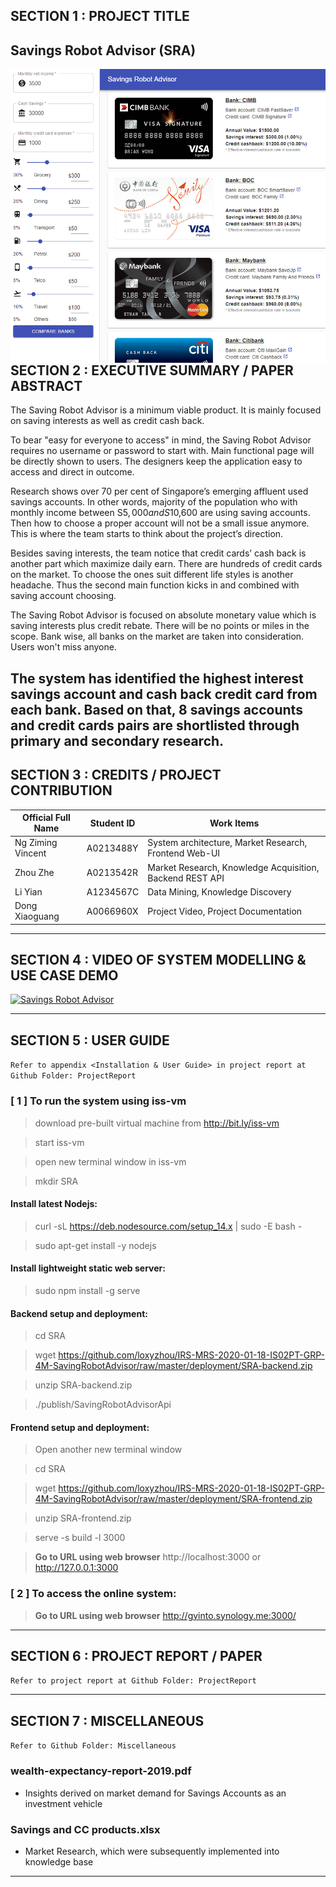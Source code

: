 ﻿
## SECTION 1 : PROJECT TITLE
## Savings Robot Advisor (SRA)

<img src="Images/Screenshot.png"
     style="float: left; margin-right: 0px;" />

---

## SECTION 2 : EXECUTIVE SUMMARY / PAPER ABSTRACT
The Saving Robot Advisor is a minimum viable product. It is mainly focused on saving interests as well as credit cash back.

To bear "easy for everyone to access" in mind, the Saving Robot Advisor requires no username or password to start with. Main functional page will be directly shown to users. The designers keep the application easy to access and direct in outcome.

Research shows over 70 per cent of Singapore’s emerging affluent used savings accounts. In other words, majority of the population who with monthly income between S$5,000 and S$10,600 are using saving accounts. Then how to choose a proper account will not be a small issue anymore. This is where the team starts to think about the project’s direction.

Besides saving interests, the team notice that credit cards’ cash back is another part which maximize daily earn. There are hundreds of credit cards on the market. To choose the ones suit different life styles is another headache. Thus the second main function kicks in and combined with saving account choosing.

The Saving Robot Advisor is focused on absolute monetary value which is saving interests plus credit rebate. There will be no points or miles in the scope. Bank wise, all banks on the market are taken into consideration. Users won't miss anyone.

The system has identified the highest interest savings account and cash back credit card from each bank. Based on that, 8 savings accounts and credit cards pairs are shortlisted through primary and secondary research.
---

## SECTION 3 : CREDITS / PROJECT CONTRIBUTION

| Official Full Name | Student ID | Work Items |
| ------------ | --------------- | ----- | 
| Ng Ziming Vincent | A0213488Y | System architecture, Market Research, Frontend Web-UI |
| Zhou Zhe | A0213542R | Market Research, Knowledge Acquisition, Backend REST API |
| Li Yian | A1234567C | Data Mining, Knowledge Discovery |
| Dong Xiaoguang | A0066960X | Project Video, Project Documentation |


---

## SECTION 4 : VIDEO OF SYSTEM MODELLING & USE CASE DEMO

[![Savings Robot Advisor](http://img.youtube.com/vi/ysayEPK-OYg/0.jpg)](https://www.youtube.com/watch?v=ysayEPK-OYg "Savings Robot Advisor")

---

## SECTION 5 : USER GUIDE

`Refer to appendix <Installation & User Guide> in project report at Github Folder: ProjectReport`

### [ 1 ] To run the system using iss-vm

> download pre-built virtual machine from http://bit.ly/iss-vm

> start iss-vm

> open new terminal window in iss-vm

> mkdir SRA

#### Install latest Nodejs:

> curl -sL https://deb.nodesource.com/setup_14.x | sudo -E bash -

> sudo apt-get install -y nodejs

#### Install lightweight static web server:

> sudo npm install -g serve

#### Backend setup and deployment:

> cd SRA

> wget https://github.com/loxyzhou/IRS-MRS-2020-01-18-IS02PT-GRP-4M-SavingRobotAdvisor/raw/master/deployment/SRA-backend.zip

> unzip SRA-backend.zip

> ./publish/SavingRobotAdvisorApi

#### Frontend setup and deployment:

> Open another new terminal window

> cd SRA

> wget https://github.com/loxyzhou/IRS-MRS-2020-01-18-IS02PT-GRP-4M-SavingRobotAdvisor/raw/master/deployment/SRA-frontend.zip

> unzip SRA-frontend.zip

> serve -s build -l 3000

> **Go to URL using web browser** http://localhost:3000 or http://127.0.0.1:3000

### [ 2 ] To access the online system:

> **Go to URL using web browser** http://gvinto.synology.me:3000/

---
## SECTION 6 : PROJECT REPORT / PAPER

`Refer to project report at Github Folder: ProjectReport`

---
## SECTION 7 : MISCELLANEOUS

`Refer to Github Folder: Miscellaneous`

### wealth-expectancy-report-2019.pdf
* Insights derived on market demand for Savings Accounts as an investment vehicle

### Savings and CC products.xlsx
* Market Research, which were subsequently implemented into knowledge base

---

